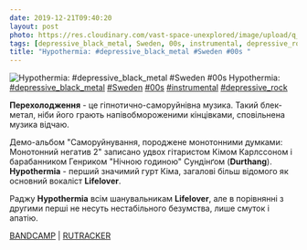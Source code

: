 ```yaml
---
date: 2019-12-21T09:40:20
layout: post
photo: https://res.cloudinary.com/vast-space-unexplored/image/upload/q_auto,dpr_auto,w_auto/photos/photo_826_21-12-2019_09-40-20.jpg
tags: [depressive_black_metal, Sweden, 00s, instrumental, depressive_rock]
title: "Hypothermia: #depressive_black_metal #Sweden #00s "
---
```

![Hypothermia: #depressive_black_metal #Sweden #00s ](https://res.cloudinary.com/vast-space-unexplored/image/upload/q_auto,dpr_auto,w_auto/photos/photo_826_21-12-2019_09-40-20.jpg)
Hypothermia: [#depressive_black_metal](/tags/#depressive_black_metal) [#Sweden](/tags/#Sweden) [#00s](/tags/#00s) [#instrumental](/tags/#instrumental) [#depressive_rock](/tags/#depressive_rock)

**Перехолодження** - це гіпнотично-саморуйнівна музика. Такий блек-метал, ніби його грають напівобмороженими кінцівками, сповільнена музика відчаю.

Демо-альбом &quot;Саморуйнування, породжене монотонними думками: Монотонний негатив 2&quot; записано удвох гітаристом Кімом Карлссоном і барабанником Генриком &quot;Нічною годиною&quot; Сундінґом (**Durthang**). **Hypothermia** - перший значимий гурт Кіма, загалові більш відомого як основний вокаліст **Lifelover**.

Раджу **Hypothermia** всім шанувальникам **Lifelover**, але в порівнянні з другими перші не несуть нестабільного безумства, лише смуток і апатію.

[BANDCAMP](https://vemodsorkestern.bandcamp.com/album/sj-lvdestruktivitet-f-dd-av-monotona-tankeg-ngar-ii-monoton-negativitet) \| [RUTRACKER](https://rutracker.org/forum/viewtopic.php?t=3255066)